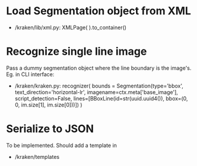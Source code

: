 # Load Segmentation object from XML

+ /kraken/lib/xml.py: XMLPage( <filename>).to_container()


# Recognize single line image

Pass a dummy segmentation object where the line boundary is the image's. Eg. in CLI interface:

+ /kraken/kraken.py: recognizer( bounds = Segmentation(type='bbox',
                                  text_direction='horizontal-lr',
                                  imagename=ctx.meta['base_image'],
                                  script_detection=False,
                                  lines=[BBoxLine(id=str(uuid.uuid4()),
                                                  bbox=(0, 0, im.size[1], im.size[0]))]) )
# Serialize to JSON

To be implemented. Should add a template in

+ /kraken/templates
